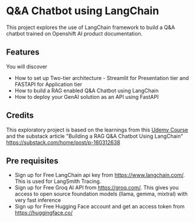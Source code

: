﻿# Q&A Chatbot using LangChain

This project explores the use of LangChain framework to build a Q&A chatbot trained on Openshift AI product documentation. 

## Features

You will discover

- How to set up Two-tier architecture - Streamlit for Presentation tier and FASTAPI for Application tier
- How to build a RAG enabled Q&A Chatbot using LangChain
- How to deploy your GenAI solution as an API using FastAPI


## Credits

This exploratory project is based on the learnings from this [Udemy Course](https://www.udemy.com/course/complete-generative-ai-course-with-langchain-and-huggingface)
and the substack article "Building a RAG Q&A Chatbot Using LangChain" https://substack.com/home/post/p-160312638


## Pre requisites

- Sign up for Free LangChain api key from https://www.langchain.com/. This is used for LangSmith Tracing.
- Sign up for Free Groq AI API from https://groq.com/. This gives you access to open source foundation models (llama, gemma, mixtral) with very fast inference
- Sign up for Free Hugging Face account and get an access token from https://huggingface.co/
